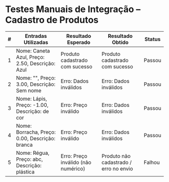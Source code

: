 # Testes Manuais de Integração – Cadastro de Produtos

| #  | Entradas Utilizadas                                     | Resultado Esperado                       | Resultado Obtido                        | Status  |
|----|----------------------------------------------------------|------------------------------------------|------------------------------------------|---------|
| 1  | Nome: Caneta Azul, Preço: 2.50, Descrição: Azul          | Produto cadastrado com sucesso           | Produto cadastrado com sucesso           | Passou  |
| 2  | Nome: "", Preço: 3.00, Descrição: Sem nome               | Erro: Dados inválidos                    | Erro: Dados inválidos                    | Passou  |
| 3  | Nome: Lápis, Preço: -1.00, Descrição: de cor             | Erro: Preço inválido                     | Erro: Dados inválidos                    | Passou  |
| 4  | Nome: Borracha, Preço: 0.00, Descrição: branca           | Erro: Preço inválido                     | Erro: Dados inválidos                    | Passou  |
| 5  | Nome: Régua, Preço: abc, Descrição: plástica             | Erro: Preço inválido (não numérico)      | Produto não cadastrado / erro no envio   | Falhou  |
